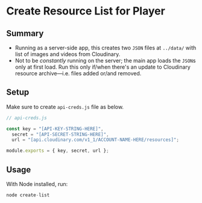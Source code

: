# Create Resource List for Player

## Summary
- Running as a server-side app, this creates two `JSON` files at `../data/` with list of images and videos from Cloudinary.
- Not to be _constantly_ running on the server; the main app loads the `JSON`s only at first load. Run this only if/when there's an update to Cloudinary resource archive—i.e. files added or/and removed.

## Setup
Make sure to create `api-creds.js` file as below.

```javascript
// api-creds.js

const key = "[API-KEY-STRING-HERE]",
  secret = "[API-SECRET-STRING-HERE]",
  url = "[api.cloudinary.com/v1_1/ACCOUNT-NAME-HERE/resources]";

module.exports = { key, secret, url };
```


## Usage
With Node installed, run:
```javascript
node create-list
```
